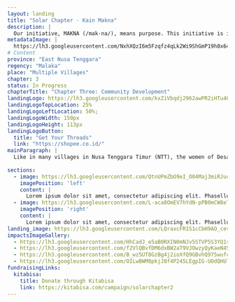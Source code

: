 ```yaml
---
layout: landing
title: "Solar Chapter - Kain Makna"
description: |
  Our initiative, MAKNA (/mak·na/), means purpose. This initiative is inspired by the Umutnana's women tenun community. Consisting of 20 village women, their work is to weave and produce tenun products. They used to have a ‘tenun-house’ that was rebuilt to become a health clinic (Puskesmas) due to not able to sell their products to a market or a distributor. These products are only available to sell whenever visitors come from the neighboring city of Kupang or given as gifts to government officials.
metadataImage: |
  https://lh3.googleusercontent.com/NxhXQzI6m5Fzqfz4qLk2Wi9ShGmP19h8x64PcwhnqUg2y7Us4gEuAHzdrhfbqEcTZ0Xsqw6e3o0EuemdaCb8DJzFSHNEXSsoo9WERlgbNfzWnmBCGTQ4ZV1m_-cwzTG-PdTQN8f7-SOk6o6Xn891fCE85aXAAztijSL60qHoPI8CJSiwJTKpkdfS6DABDdHsd38jteR6AjoFa998C0O0OV1YjGrw2ATHNHhMZYiFU5TMtCGlKCwx5Oijf5WM1OB0WNKQ-YTNY719EUikXUfRMjDrVJxpn0CHX7fcMGleDFr7ZbtOv4i5fJdgenKHaYwTzMtBej0u9tW-7KwIdUkCII0o7CRUPK3L59GGFLJoGR_fHKobfBouVaHOgfUPRbLqBHGnNbhUlIOdMfts0ctT6SsLFIgTTjrPPploZNtDTg2xL9YYEKNXDPlx5WIwgXNftfTBdnX0LWUeVkv56y6_5Onpe0r7jDwNXHXBu948kIEkEs1cmlOTt6BUWH98fuinuf1oV-07kzx__NH3gaCHYz7QgUhU3Rb6UTsa4x7032pv9034eSWUxJgZw1izIma5z2ycGaCZiY5vLpnXpUx_ZE1AR5vvorZkpPy9VSMNG5AsSC3mnFKv7rZ4uyVGl7wOpB3ypGVX_74zHhLxtIaO3wjkMyo4ZJTtzhhOpRkaQj3yF2jKHxcQPZiATdMUx7E4-W3kTx8_yq7g71A0wUt1XanRpSSi1Lko1FKPeP02bSR9l-zpP-JR0bk=w1500-h1001-no
# Content
province: "East Nusa Tenggara"
regency: "Malaka"
place: "Multiple Villages"
chapter: 3
status: In Progress
chapterTitle: "Chapter Three: Community Development"
landingLogo: https://lh3.googleusercontent.com/kxZiVbqdj2962awPR2iHTu4OBipluSrccXGK_odDw9npSVZ6NyOckKa4vxvyV7FRV9PKmoJU37bDsGW0DO2Lj5nPHDFR0ZpTKAoUVRncDmXlOR_-1PBOcORzcSWj-DhKjNrDCVRH7I692ofaHOfxCCzj9KkaSFC3qoKZWlkxQIU3hx_H_64HkMI_ua2Ud9gt1i6-D9ZLkDbpgN373kih_Osk-s16JDDHW5Ec2YK9SfneJeIrAcz4mwwwOR02DoM4Hb5Vl7YokcU93UPP7xtTdB5XgNXTwcs1yFX9CIfihE0D_vYOEYCbDluiS6n1UoBTUGpvgKSmnljV7I7HrvvpRTjCZ9IgPvPvOHfhrcMsw3inVRaOtpCyyaFKZOTET8Dpq9rTT8Kwh8lXQjyMDhr6AIdRhBBB6Jj73BssNwyfxwoZy2II_zHkA3J6rdt5ObeX3ePirk1qTmA5vG4xRRINt2Ah-aeKWmolkKliUdBtSKcGNw9zesM2gIWJxzvMT6s24Nv-sWDsk_lfc6ehqdpgo8BBi6XNMdRMcK8FpfB5Qm-XS6LEo_KyPzMa_0iZ1zsPyfg_Z__4IotaL6T1QEHxktBo2O_bw_UMPYU_vO31ZfIiaTnMqiP4pzARaG-bloxKmf8d5CvgKRtzNASqOOaD864-0vWb6F8X90j2umCwLBTsuUom-v-UUT8RHURwCzkSp2f228nd101MQr5wKJsSY857Ug9kazap051YN-0-AHY8Z0K3RebloV8=w304-h228-no
landingLogoTopLocation: 25%
landingLogoLeftLocation: 50%;
landingLogoWidth: 150px
landingLogoHeight: 113px
landingLogoButton:
  title: "Get Your Threads"
  link: "https://shopee.co.id/"
mainParagraph: |
  Like in many villages in Nusa Tenggara Timur (NTT), the women of Desa Umutnana regularly weaves kain tenun daily. However, while some tenun communities on the island are able to access the market due to their proximity to the capital of NTT, the Umutnana Tenun Community is not. This has caused the tradition of weaving to slowly fade in younger girls, which is a concern for the village’s women figures. Our initiative, Kain Makna, helps the women of Desa Umutnana rediscover their purpose in weaving by selling their handmade kain tenun to people in Jakarta, Bandung and beyond. We also have a social media movement called #Ayopakaikain to get young people to wear Indonesian fabrics wherever they are. Join our movement, buy our products, and support the women of Desa Umutnana. 
  
sections:
  - image: https://lh3.googleusercontent.com/QtnUPmZbO9eI_O04Maj3miRJucCfeIg9oUwKM0Vd1AtI28jCwJFBtdRKCwW0f8GrRanOZzkii0xh1rCaLlkbG3O3o2lqcc4hIdMPFwgIC6jG-01LOgoPuqjkBKz7X6RNPNNO1N5hkgnmloiVsKkvHulOvPeRtWYpLco75bn8-l4K8fu7E3J-mA502-R_7Acs7WMlGKExsnpmt-fm-h-gK78xkUR-sfroPYISXWDj5aB-MPMQ6ORl00ZWIhy6dBrHNyvf_yHLCvIYn4uZ5mpJRMLf7B5-wXtiaJKAm24vpspN2x5NF6Cd7MsBngtFUaq2dNGIhOk5vKbxC1_VzW0tJMl62Vnh6Y0G1wqVN3FUA8mLBux4cUBQ3ZMxT7gSp1UG4GobbKTTquYjwHStbXdJdOjnR1wZJCA-O0MtJVyikzS289XcdslbtAKyZYh3nGA3T40kuQkCbKU4r0Cri2Z_pxEZSnuaG17lXgb92N-wpiU812-HWiUCc8OvuNj8pS0veX5fB5MkiM5ZMGY9TYTHohrg_w3k3E8C0oJJN_rd-MbX-kKBtcdT9BExqfx13Hsk1lT7AT5UD6W-RKDgotT186mpTGjrRxYFSm2-n1BwQDUpjGDLNLMBe5OF5pMPUGz5XYra8gGn0hHf0puoyfi4Jdx01mDJXn7DiwOEH-25Vid8G94X3cKdTKZMF5eBYbUb1cNlvflgm-6qzGWX0XAu8tu41czy40OhoNrgTrWlA-tKHtctb1LllRI=w3026-h2018-no
    imagePosition: 'left'
    content: |
      Lorem ipsum dolor sit amet, consectetur adipiscing elit. Phasellus imperdiet, nulla et dictum interdum, nisi lorem egestas odio, vitae scelerisque enim ligula venenatis dolor. Maecenas nisl est, ultrices nec congue eget, auctor vitae massa. Fusce luctus vestibulum augue ut aliquet.
  - image: https://lh3.googleusercontent.com/L-aca8OmEV7hYdN-pPB0mCW8eT-alRF_CYvuj12e2PNVF22viE1N2fbDJYhGvrj_CaTKNOp2frU6faFwVHFS4RtfcCMfv2uvqxCOhvSGikV-QrbE9ftTxY1m6qzdnU8O8NuqIfPPCriK7G54hRckIgh8PvMhBdkh3hEn5A81epzpk9eJEVQlpZFh_QCLk25g7AihEhTE4PtsnNa_TjXURHsjy66CGoqgJ-xHHNliD19btMlxLfXGoltgrA8BfPJH0anM2K2yhF5FsM4KDDN3jck6PmI8E3AGS0FiYIcZjDarPHzWiy-XT9Eg0nROVRUrcCcuxssG7LqK2BHQQnX45ehOPvVvN6KbrIrB_krS5_kgOm4jfxmbT0mLNJfx5bzNuONTBlsTFHIz58toD376-aZaPpw6uSWlbt0hQmI2iMkFHX0VWnSHWDTUpMqthtb2xEK5HJY67F3ReCwTDOQ88lcQp7NLlK8oISdHu3DHFVi9RDpRSmAOIl1voytPK71G1_GpN24OWUcx8j3xZur500PGbm5vWpK7cjK95-g7UE1OiTYW8dbBuTGDdbOrJ6mAhZVMIRpDDr1MboLFe1Hf2-bCwT3ltWC52jsbdeohT0JF1YFNtmOZfYzy4boVJW_r70fuyYYU6blMRUEFcf7W870ptJYbPv8axHAf7A8xhrbcFSeK0Y--XwvbZpNAcaLk8yrZUT42I5RQUrQHXK0h5f41GDUOyu-6bG4iy7FgVOd_8q6RTQG0EKU=w3026-h2018-no
    imagePosition: 'right'
    content: |
      Lorem ipsum dolor sit amet, consectetur adipiscing elit. Phasellus imperdiet, nulla et dictum interdum, nisi lorem egestas odio, vitae scelerisque enim ligula venenatis dolor. Maecenas nisl est, ultrices nec congue eget, auctor vitae massa. Fusce luctus vestibulum augue ut aliquet.
landing_image: https://lh3.googleusercontent.com/LQraxcFR1S1cCbH9AO_cevaTlDop9a2OiAaqrfZLYo4EeAPLXohWtsMfD9yjKOFJM3KAlrASEQ4Upv1ECYWDoa3ML8Ipeheh89YQtUU6ePTcGd1-k2dk4lr7mmkr6Y_gM_GSWWREiMtufKmSX92kTfgFnw4i_4qjV__xSnYaIAhTSyVeqA6D9M_dlXO2s9JG5n7tsd5VVCUT26npIovJrONuLIHtTTpXR1QOFbtsyZnF7j-lJm-J2Kpd84OQ8XO07bl7LneVE3aM8ehUh5o9zjRLdk0X7eFBzMwKe11r5ddyBa_fjeLWjXqP1h-1XCViivZZ7JRTxsp9auwvnIz1nShf48R5TkTrB7wVS9yvYSPGTlsEdRDcHsRrU6y25CEEyElkj8J33OpSYLfKLyx8tq5OfI2RBykkKHz58fPkO3NdpRXUAfeTXrAPoil40zB_os6IVQ4T5EMXOtucj4PdbQ-4huCMMtme8TVf2Q4GK1bGQ6BJsQqc-eqAwg4sangR08RWdRJp0gDb8L5zRvuaHe_54IjNLanfIaee2xbQehxM-ERLIEj2NKOEXSUO3JQbQKQj1iGTl-aegiduTBF74AySNqguJg3iAB7-Ld-hQv2IGZamx0BfCLvhZXV1uZY3mN3aO1LVYqdIM6JU7alE7nkJQYG49i9lkBkL-nakqglEkqS_HlS2V9Y9SqIXwTiQAlzQ6YeFCVbZJ1dHdwsD330Z7gMsNJCy2-kpVgbe2eolmQ-k5E2-zbQ=w3024-h2018-no
impactsImageGallery:
  - https://lh3.googleusercontent.com/HhCadJ_e5aB0RXIN0mNJv5STVP5S3YQ1sFGsrCC2NxWcROx_VE0peTRxKD927DZiACUGUAmjsVErk85MrMSIEHjeROO5yOaS2mU31WHei4-9_B4XDBUGvauyXQTP1XJ3wAJUkIA-AoE_8BaRHcYPKpiy9gj6Q4Urq-oSjdcbHNjsCcOSopPYadbAVzoTreua1ExiLGBnlpesqGhIjM8B4VXCUFOz_A_K3vlbdpDAfsbr_YFmy11RfNGunlm9gzW85ufRXxCNPn9Z1OnPKgO-exAMvUOTp3O8EcUZaiogcCPtsf53GheFKG2mmoDfJsbLpBagngDjbaadmBjZGi0a_ewG1W4bDfWZ8sStpguF7ELZP7KtJhw0TBhov9npKzn276LR0vevaesBqBHenodx2prsji2y0n914PofFgeWdRkY26b2kmmF2nLWR3AViMRcJ6-CJ7cwlNj6ByMX-IFCxTwSK562VpNfNLYVKsBzRfmEN5NMAyV_3Hxy86EAE5SPjIjXsSzbSESR-qj-i9zHfkeOhgN2vMD8-4AuuZk0ND8aL6OVxLMmDmYQlWAk58XyTqFXRpnt7IF9nC91zHcUabI2th1dTdlRI1o6rilqzNu6omx-ZB1QRvkzpl5dh0Elw4KG38-_YolCBM212EIKQGs1QTbktDGIJwk8lp_AhxKcXeuWg5rOMHL4CeTE_cPsdUoxGntR4tXwmsS8pQOOcjOvYtFMNxbF0aY6mU-9aAenLAqgWPK9an8=w1075-h807-no
  - https://lh3.googleusercontent.com/f2VlQBvfDM6dxBW2aT9VJOwzyQyKaeN45EhdX94aJrpMYrWVIoqEMlNpMUwfSWM0X2RYprclAjbIgtZuAJWWLsNUSC2ah5QG5JmsPbNCt7F5VUlRGqEqzY4lk5a1yzBdpwp5V74oEdJhxRvVwkui_HqdCj8H3daIK8deC_j5d7wiHWaL9nA8tWo2UMN7b8A0YJKG-wPLDBdxack4Au9-YYgZ98lKt3aneWJf0Ly6aqnJbkRe7krw5C7RCH8ycnBelhOwjXUxPU0hbvolD_RdSBbBzcIkcNL8FjaISq_3SRk106O7sb5TmVWq6zNbc8fBmC-hCMAK8pOqWkHFWG7golSxVhKqIKpEv5AMK9UBOR5DbE89USxt-dHSyq757AxppALyn7VrMnlNQpsItc49IzfrG4mJM0uFjptMfbCHtfT6husAJcUhy2aCgGB9QrrJA9LVyj7hPq2KFjCiHb7KHTVK0fN2vrRJGQG3TWlLBMVGnt7ZD3Rc-HcvW8_s3Mkh_uIm6WxMwdc0gUtmmtbQpjcs0Y7j939zT1cHSVpfclOgJ46tZTGjLp_s3w0JlA9YQKP5AnKguktGsfNm7RWnTzQZ-gLpV2yMEZ8FwCFKSpOeTFv9OTlK55TXw99cpmgVL6GMLT5XE1S-38ua6Ctki9MXgIqpgUnK4IyOTX_LiBBVSOcyqOomz73I7YZfKXoMecum7g7uPDrSPXp15_YMeK1osuhctAjGp9sfCkcwbNkgD5fGryZCF3Y=w690-h920-no
  - https://lh3.googleusercontent.com/B_wz5UT8GzBg4j2ioXfQ9GBvhQ975wufc5j4iv7qiqfXzBbks3_VVMv1RmkJ1NZARL664owv1L9jN3dbJgEAE2x_xSZSmdsRoJURmXKQ0QXaMGWsOZ1eWn3oFbIRHAKS_69V9Izgj04s98xc6u4Yl1RmKPxEsv2-djRHKaohuXGK0ytwI0ecRlPYGrPOzyq5hRSZzRy2CYAcfTxhYt28YdTkeA9c97iVaXprR5jO8fAmPmjmt8x8hq0JIeeZlRR-kKVTaamsEuPB_dhx8Ah52Yz4jMUrDLXYCAXdfxOIZaVm0cuNiuEcsH00_MMNyGUWtP1l4genY0R0x62rj3g7ia1u80idgRRMlJ3LTBruSW-Gs9A7gBEIPweIgxYQmYWEgkcE7MGczu7XVws4DxCOYDPcvy2-RCl_jbq4Gzj5tTSU0--TsdVcunjoBK1xf-s9B2PISAx9mhoaLFWRMTMGYsmf4sTpWc_gopMhcYXGRZ2dUBf5EFOBlENJfkUNQzjAgmwgUeANGLXfnDXG-LOirsPhrvi7Ae_KMOoYsNwZ4jC9zuzXPTPFrcbzcf0uYYtuniKF7cs27FueqSSshl_u-Ceekz6CF5QSk3PQeEVNiv_Cs6NGfUAjlPiUqqthOTBYjTvZhjhzsQgBlziWI45Zpii2zKM6Fu8Y3_wVHRc4BLxL5UmMxaIK2NpBkc2c1XD7GZ2XtI8vpqO0-3wRwD0JLuuJRlGHVcT_pIL5EASKiHDn_HjEJyJWg0g=w1075-h718-no
  - https://lh3.googleusercontent.com/OILwBWM8pkjJ8f4P245LEgpIG-UOdQHUlz5XXLs5BOZqhAlbJnGTUqcea9Q-M3J-x_aTopknslc6cU3Kn8nn8hISaPqNwk-v7Hilz4pAwnqki3HsNp7Vv-mVKdp7s7qDxm-iNJ2iKpcn5v-gkRlpEQzDDj-Mic5PNO_a3O9hAoKTEJy18YF3_7wGSws4vmXv2uzdtfcFGg89Cjsb0R8OXM4arrlKEf-Q1i_V7ttGkHcYFIjoELwCJBrWuUbRPbUZWF148TUzZB-hgVZ_i5zozqKT6-eZxB6DnN5RS81hzEULZgdZ79PUis6DPSjugYL2dBgSEh_dAkNSeLOny5yxkXSq_v-zCMddpDIXgdV8n1vIkK32GxgldUiDPrpbwH0slYWkl2d5lNk4EMMxSacNShALrTACSagixh2bcntNh8HsTpt9KY-new9M-Ihp355cph0feGgf6EJKVVuhQGanD1KeSURIcb6VLFdm6e5oR4jVGZEZNLbRY6tgQA0AYTc2rVGac8_-YWzPUWhFc8v0FqBQkl-JDuwGe69wZUwc9EWbNf1guKX7AtM2W0mrB30H0MI9ofSTAPYdRIqm4rHarJTjpnWhahozOII6Z4Hkbx2AEPaolNBg9TCTZdeGn-pI_yXskU3EKiMBJE5GQd-2CG4LOUL5zBPWsa0YR31edVA6p3z9Dh3iSAOpnXDx7COfzI8x91hxz6RyqRqNkHJV_e008Ia0RrKlYo_SuZdkBObMo1mIGt0YByo=w1075-h717-no
fundraisingLinks:
  kitabisa:
    title: Donate through Kitabisa
    link: https://kitabisa.com/campaign/solarchapter2 
---
```

